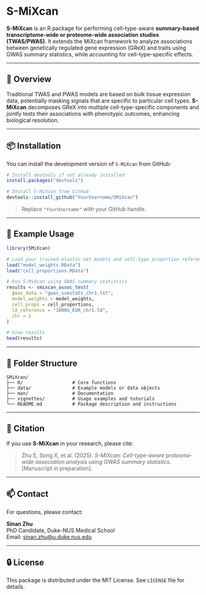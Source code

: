 
# S-MiXcan

**S-MiXcan** is an R package for performing cell-type-aware **summary-based transcriptome-wide or proteome-wide association studies (TWAS/PWAS)**. It extends the MiXcan framework to analyze associations between genetically regulated gene expression (GReX) and traits using GWAS summary statistics, while accounting for cell-type-specific effects.

---

## 🔬 Overview

Traditional TWAS and PWAS models are based on bulk tissue expression data, potentially masking signals that are specific to particular cell types. **S-MiXcan** decomposes GReX into multiple cell-type-specific components and jointly tests their associations with phenotypic outcomes, enhancing biological resolution.

---

## 📦 Installation

You can install the development version of `S-MiXcan` from GitHub:

```r
# Install devtools if not already installed
install.packages("devtools")

# Install S-MiXcan from GitHub
devtools::install_github("YourUsername/SMiXcan")
```

> Replace `"YourUsername"` with your GitHub handle.

---

## 🧪 Example Usage

```r
library(SMiXcan)

# Load your trained elastic net models and cell-type proportion references
load("model_weights.RData")
load("cell_proportions.RData")

# Run S-MiXcan using GWAS summary statistics
results <- smixcan_assoc_test(
  gwas_data = "gwas_sumstats_chr1.txt",
  model_weights = model_weights,
  cell_props = cell_proportions,
  ld_reference = "1000G_EUR_chr1.ld",
  chr = 1
)

# View results
head(results)
```

---

## 📁 Folder Structure

```
SMiXcan/
├── R/                  # Core functions
├── data/               # Example models or data objects
├── man/                # Documentation
├── vignettes/          # Usage examples and tutorials
└── README.md           # Package description and instructions
```

---

## 📄 Citation

If you use **S-MiXcan** in your research, please cite:

> Zhu S, Song X, et al. (2025). *S-MiXcan: Cell-type-aware proteome-wide association analysis using GWAS summary statistics*. [Manuscript in preparation].

---

## 📫 Contact

For questions, please contact:

**Sinan Zhu**  
PhD Candidate, Duke-NUS Medical School  
Email: sinan.zhu@u.duke.nus.edu

---

## 🔒 License

This package is distributed under the MIT License. See `LICENSE` file for details.
